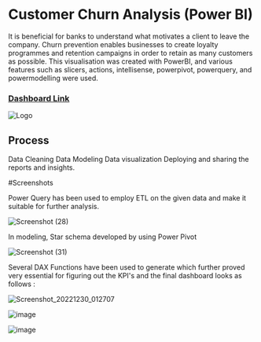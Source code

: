 # Customer Churn Analysis (Power BI)

It is beneficial for banks to understand what motivates a client to leave the company. Churn prevention enables businesses to create loyalty programmes and retention campaigns in order to retain as many customers as possible. This visualisation was created with PowerBI, and various features such as slicers, actions, intellisense, powerpivot, powerquery, and powermodelling were used.

### [Dashboard Link](shorturl.at/aghS3)

![Logo](https://cdn-dhhph.nitrocdn.com/YwrWfrMMnPrQoiMcCnngShsqFHLItupA/assets/static/optimized/rev-6e21eac/wp-content/uploads/2016/08/maxresdefaultreduced.jpg)

## Process

Data Cleaning
Data Modeling
Data visualization
Deploying and sharing the reports and insights.

#Screenshots

Power Query has been used to employ ETL on the given data and make it suitable for further analysis.

![Screenshot (28)](https://user-images.githubusercontent.com/118185547/210026181-fe657bf0-26a9-4b33-be99-68bf45b766c4.png)


In modeling, Star schema developed by using Power Pivot

![Screenshot (31)](https://user-images.githubusercontent.com/118185547/210025949-eed11934-36c9-43fe-b675-2d7ef7d906f8.png)

Several DAX Functions have been used to generate which further proved very essential for figuring out the KPI's and the final dashboard looks as follows :


![Screenshot_20221230_012707](https://user-images.githubusercontent.com/118185547/210026230-cb351eda-ed52-4e91-ab0d-58d4624efc92.png)

![image](https://user-images.githubusercontent.com/118185547/210026254-9b2daaaa-c3bb-4f0b-9d2c-6e0f63e1505e.png)

![image](https://user-images.githubusercontent.com/118185547/210026267-304cfa7a-0bce-4ef4-be37-6d903240cc4a.png)


